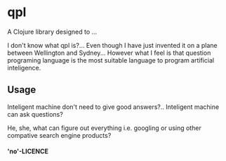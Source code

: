 # qpl

A Clojure library designed to ... 

I don't know what qpl is?... Even though I have just invented it on a plane between Wellington and Sydney... However what I feel is that question programing language is the most suitable language to program artificial inteligence. 

## Usage

Inteligent machine don't need to give good answers?.. Inteligent machine can ask questions?

He, she, what can figure out everything i.e. googling or using other compative search engine products?

#### 'no'-LICENCE


